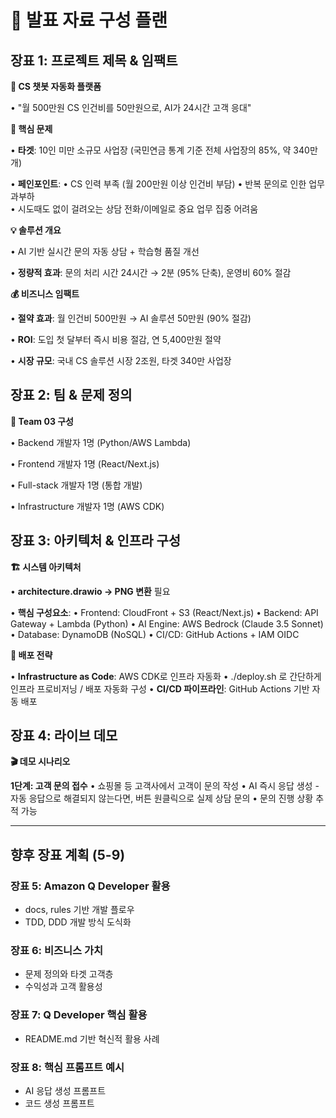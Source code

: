 # 📑 발표 자료 구성 플랜

## 장표 1: 프로젝트 제목 & 임팩트

**🤖 CS 챗봇 자동화 플랫폼**

• "월 500만원 CS 인건비를 50만원으로, AI가 24시간 고객 응대"

**🎯 핵심 문제**

• **타겟**: 10인 미만 소규모 사업장 (국민연금 통계 기준 전체 사업장의 85%, 약 340만개)

• **페인포인트**:
  • CS 인력 부족 (월 200만원 이상 인건비 부담)
  • 반복 문의로 인한 업무 과부하  
  • 시도때도 없이 걸려오는 상담 전화/이메일로 중요 업무 집중 어려움

**💡 솔루션 개요**

• AI 기반 실시간 문의 자동 상담 + 학습형 품질 개선

• **정량적 효과**: 문의 처리 시간 24시간 → 2분 (95% 단축), 운영비 60% 절감

**💰 비즈니스 임팩트**

• **절약 효과**: 월 인건비 500만원 → AI 솔루션 50만원 (90% 절감)

• **ROI**: 도입 첫 달부터 즉시 비용 절감, 연 5,400만원 절약

• **시장 규모**: 국내 CS 솔루션 시장 2조원, 타겟 340만 사업장

## 장표 2: 팀 & 문제 정의

**👥 Team 03 구성**

• Backend 개발자 1명 (Python/AWS Lambda)

• Frontend 개발자 1명 (React/Next.js)

• Full-stack 개발자 1명 (통합 개발)

• Infrastructure 개발자 1명 (AWS CDK)

## 장표 3: 아키텍처 & 인프라 구성

**🏗️ 시스템 아키텍처**

• **architecture.drawio → PNG 변환** 필요

• **핵심 구성요소**:
  • Frontend: CloudFront + S3 (React/Next.js)
  • Backend: API Gateway + Lambda (Python)
  • AI Engine: AWS Bedrock (Claude 3.5 Sonnet)
  • Database: DynamoDB (NoSQL)
  • CI/CD: GitHub Actions + IAM OIDC

**🚀 배포 전략**

• **Infrastructure as Code**: AWS CDK로 인프라 자동화
• ./deploy.sh 로 간단하게 인프라 프로비저닝 / 배포 자동화 구성
• **CI/CD 파이프라인**: GitHub Actions 기반 자동 배포

## 장표 4: 라이브 데모

**🎬 데모 시나리오**

**1단계: 고객 문의 접수**
• 쇼핑몰 등 고객사에서 고객이 문의 작성
• AI 즉시 응답 생성 - 자동 응답으로 해결되지 않는다면, 버튼 원클릭으로 실제 상담 문의
• 문의 진행 상황 추적 가능

---

## 향후 장표 계획 (5-9)

### 장표 5: Amazon Q Developer 활용
- docs, rules 기반 개발 플로우
- TDD, DDD 개발 방식 도식화

### 장표 6: 비즈니스 가치
- 문제 정의와 타겟 고객층
- 수익성과 고객 활용성

### 장표 7: Q Developer 핵심 활용
- README.md 기반 혁신적 활용 사례

### 장표 8: 핵심 프롬프트 예시
- AI 응답 생성 프롬프트
- 코드 생성 프롬프트

